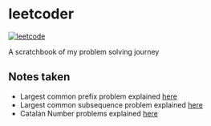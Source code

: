 # leetcoder
[![leetcode](https://img.shields.io/badge/-akhil__sudh-F89F1B?style=for-the-badge&logo=leetcode&logoColor=white)](https://leetcode.com/akhil_sudh/)

A scratchbook of my problem solving journey

## Notes taken
* Largest common prefix problem explained [here](longest_common_prefix_problem/README.md)
* Largest common subsequence problem explained [here](longest_common_subsequence/README.md)
* Catalan Number problems explained [here](catalan_number/README.md)
